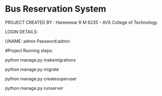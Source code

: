 # Bus Reservation System

PROJECT CREATED BY : 
Hareeswar R M
6235 - AVS College of Technology

LOGIN DETAILS:

UNAME: admin
Password:admin

#Project Running steps:

python manage.py makemigrations

python manage.py migrate

python manage.py createsuperuser

python manage.py runserver
